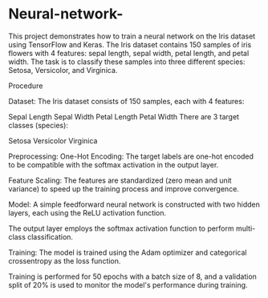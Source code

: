# Neural-network-
This project demonstrates how to train a neural network on the Iris dataset using TensorFlow and Keras. The Iris dataset contains 150 samples of iris flowers with 4 features: sepal length, sepal width, petal length, and petal width. The task is to classify these samples into three different species: Setosa, Versicolor, and Virginica.

Procedure

Dataset:
The Iris dataset consists of 150 samples, each with 4 features:

Sepal Length Sepal Width Petal Length Petal Width There are 3 target classes (species):

Setosa Versicolor Virginica

Preprocessing:
One-Hot Encoding: The target labels are one-hot encoded to be compatible with the softmax activation in the output layer.

Feature Scaling: The features are standardized (zero mean and unit variance) to speed up the training process and improve convergence.

Model:
A simple feedforward neural network is constructed with two hidden layers, each using the ReLU activation function.

The output layer employs the softmax activation function to perform multi-class classification.

Training:
The model is trained using the Adam optimizer and categorical crossentropy as the loss function.

Training is performed for 50 epochs with a batch size of 8, and a validation split of 20% is used to monitor the model's performance during training.
